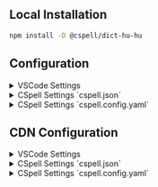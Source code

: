 
## Local Installation

```sh
npm install -D @cspell/dict-hu-hu
```


## Configuration

<details>
<summary>VSCode Settings</summary>

Add the following to your VSCode settings:

**`.vscode/settings.json`**

```jsonc
{
  "cSpell.import": [
    "@cspell/dict-hu-hu/cspell-ext.json"
  ],
  "cSpell.language": "hu, hu-hu"
}
```

</details>

<details>
<summary>CSpell Settings `cspell.json`</summary>

**`cspell.json`**

```jsonc
{
  "import": [
    "@cspell/dict-hu-hu/cspell-ext.json"
  ],
  "language": "hu, hu-hu"
}
```

</details>

<details>
<summary>CSpell Settings `cspell.config.yaml`</summary>

**`cspell.config.yaml`**

```yaml
import:
  - "@cspell/dict-hu-hu/cspell-ext.json"
language: hu, hu-hu
```

</details>



## CDN Configuration

<details>
<summary>VSCode Settings</summary>

Add the following to your VSCode settings:

**`.vscode/settings.json`**

```jsonc
{
  "cSpell.import": [
    "https://cdn.jsdelivr.net/npm/@cspell/dict-hu-hu@latest/cspell-ext.json/cspell-ext.json"
  ],
  "cSpell.language": "hu, hu-hu"
}
```

</details>

<details>
<summary>CSpell Settings `cspell.json`</summary>

**`cspell.json`**

```jsonc
{
  "import": [
    "https://cdn.jsdelivr.net/npm/@cspell/dict-hu-hu@latest/cspell-ext.json/cspell-ext.json"
  ],
  "language": "hu, hu-hu"
}
```

</details>

<details>
<summary>CSpell Settings `cspell.config.yaml`</summary>

**`cspell.config.yaml`**

```yaml
import:
  - https://cdn.jsdelivr.net/npm/@cspell/dict-hu-hu@latest/cspell-ext.json/cspell-ext.json
language: hu, hu-hu
```

</details>


